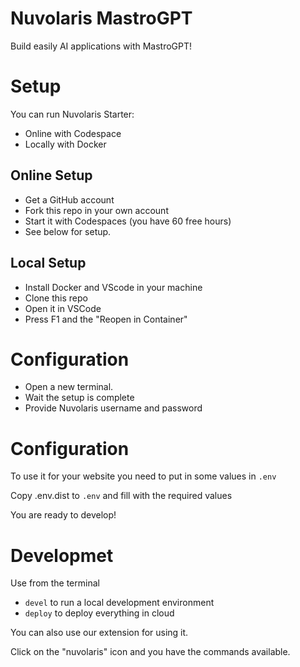 # Nuvolaris MastroGPT

Build easily AI applications with MastroGPT!

# Setup

You can run Nuvolaris Starter: 
- Online with Codespace 
- Locally with Docker

## Online Setup 

- Get a GitHub account
- Fork this repo in your own account
- Start it with Codespaces (you have 60 free hours)
- See below for setup.

## Local Setup 

- Install Docker and VScode in your machine
- Clone this repo
- Open it in VSCode
- Press F1  and the "Reopen in Container"

# Configuration

- Open a new terminal. 
- Wait the setup is complete
- Provide Nuvolaris username and password

# Configuration

To use it for your website you need to put in some values in  `.env`

Copy .env.dist to  `.env` and fill with the required values

You are ready to develop!

# Developmet

Use from the terminal

- `devel` to run a local development environment
- `deploy` to deploy everything in cloud

You can also use our extension for using it. 

Click on the "nuvolaris" icon and you have the commands available.

